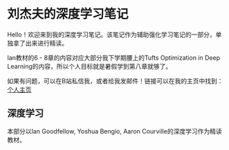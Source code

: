 # 刘杰夫的深度学习笔记

Hello！欢迎来到我的深度学习笔记。该笔记作为辅助强化学习笔记的一部分，单独拿了出来进行精读。

Ian教材的6 - 8章的内容对应大部分我下学期腰上的Tufts Optimization in Deep Learning的内容，所以个人目标就是暑假学到第八章就够了。

如果有问题，可以在B站私信我，或者给我发邮件！链接可以在我的主页中找到：[个人主页](https://jeffliulab.github.io)

## 深度学习

本部分以Ian Goodfellow, Yoshua Bengio, Aaron Courville的深度学习作为精读教材。
